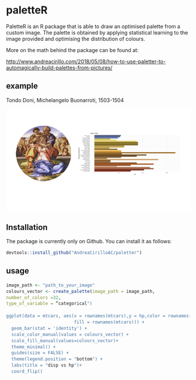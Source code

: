 # paletteR

PaletteR is an R package that is able to draw an optimised palette from a custom image. The palette is obtained by applying statistical learning to the image provided and optimising the distribution of colours.

More on the math behind the package can be found at:

http://www.andreacirillo.com/2018/05/08/how-to-use-paletter-to-automagically-build-palettes-from-pictures/

## example

Tondo Doni, Michelangelo Buonarroti, 1503-1504

<img src="man/figures/example.png" align="center" />

## Installation

The package is currently only on Github. You can install it as follows:

```r
devtools::install_github("AndreaCirilloAC/paletter")
```

## usage
```r
image_path <- "path_to_your_image"
colours_vector <- create_palette(image_path = image_path,
number_of_colors =32,
type_of_variable = “categorical")

ggplot(data = mtcars, aes(x = rownames(mtcars),y = hp,color = rownames(mtcars),
                          fill = rownames(mtcars))) +
  geom_bar(stat = 'identity') +
  scale_color_manual(values = colours_vector) +
  scale_fill_manual(values=colours_vector)+
  theme_minimal() +
  guides(size = FALSE) +
  theme(legend.position = "bottom") +
  labs(title = "disp vs hp")+
  coord_flip()

```
